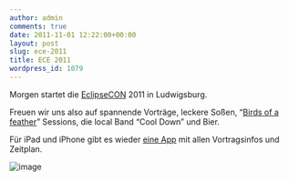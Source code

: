 ```yaml
---
author: admin
comments: true
date: 2011-11-01 12:22:00+00:00
layout: post
slug: ece-2011
title: ECE 2011
wordpress_id: 1079
---
```


Morgen startet die [EclipseCON](http://eclipsecon.org/) 2011 in Ludwigsburg.

Freuen wir uns also auf spannende Vorträge, leckere Soßen, “[Birds of a feather](http://en.wikipedia.org/wiki/Birds_of_a_Feather_(computing))” Sessions, die local Band “Cool Down” und Bier.

Für iPad und iPhone gibt es wieder [eine App](http://itunes.apple.com/de/app/eclipsecon-2011-hd-europe/id471727611?mt=8) mit allen Vortragsinfos und Zeitplan.

![image](https://andydunkel.net/assets/uploads/2011/11/image.png)
